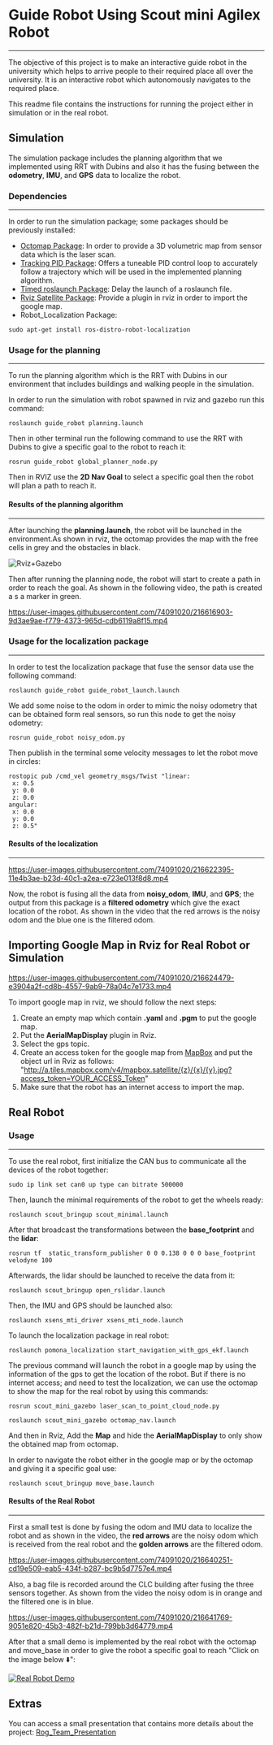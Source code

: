 # **Guide Robot Using Scout mini Agilex Robot**
___
The objective of this project is to make an interactive guide robot in the university which helps to arrive people to their required place all over the university. It is an interactive robot which autonomously navigates to the required place.

This readme file contains the instructions for running the project either in simulation or in the real robot.

## **Simulation**

The simulation package includes the planning algorithm that we implemented using RRT with Dubins and also it has the fusing between the **odometry**, **IMU**, and **GPS** data to localize the robot. 

### **Dependencies**
___
In order to run the simulation package; some packages should be previously installed:

* [Octomap Package](https://github.com/OctoMap/octomap): In order to provide a  3D volumetric map from sensor data which is the laser scan.
* [Tracking PID Package](https://github.com/nobleo/tracking_pid): Offers a tuneable PID control loop to accurately follow a trajectory which will be used in the implemented planning algorithm.
* [Timed roslaunch Package](https://github.com/MoriKen254/timed_roslaunch): Delay the launch of a roslaunch file.
*  [Rviz Satellite Package](https://github.com/nobleo/rviz_satellite): Provide a plugin in rviz in order to import the google map.
* Robot_Localization Package:
```
sudo apt-get install ros-distro-robot-localization
```

### **Usage for the planning**
___
To run the planning algorithm which is the RRT with Dubins in our environment that includes buildings and walking people in the simulation.

In order to run the simulation with robot spawned in rviz and gazebo run this command:

```
roslaunch guide_robot planning.launch
```

Then in other terminal run the following command to use the RRT with Dubins to give a specific goal to the robot to reach it:

```
rosrun guide_robot global_planner_node.py
```

Then in RVIZ use the **2D Nav Goal** to select a specific goal then the robot will plan a path to reach it.

#### **Results of the planning algorithm**
___
After launching the **planning.launch**, the robot will be launched in the environment.As shown in rviz, the octomap provides the map with the free cells in grey and the obstacles in black.

![Rviz+Gazebo](https://user-images.githubusercontent.com/74091020/216615686-17189048-0b53-4cd0-aa10-79589a89593d.jpg)

Then after running the planning node, the robot will start to create a path in order to reach the goal. As shown in the following video, the path is created a s a marker in green.

https://user-images.githubusercontent.com/74091020/216616903-9d3ae9ae-f779-4373-965d-cdb6119a8f15.mp4

### **Usage for the localization package**
___
In order to test the localization package that fuse the sensor data use the following command:

```
roslaunch guide_robot guide_robot_launch.launch
```

We add some noise to the odom in order to mimic the noisy odometry that can be obtained form real sensors, so run this node to get the noisy odometry:

```
rosrun guide_robot noisy_odom.py
```
Then publish in the terminal some velocity messages to let the robot move in circles:

```
rostopic pub /cmd_vel geometry_msgs/Twist "linear:
 x: 0.5
 y: 0.0
 z: 0.0
angular:
 x: 0.0
 y: 0.0
 z: 0.5"
```
#### **Results of the localization**
___

https://user-images.githubusercontent.com/74091020/216622395-11e4b3ae-b23d-40c1-a2ea-e723e013f8d8.mp4

Now, the robot is fusing all the data from **noisy_odom**, **IMU**, and **GPS**; the output from this package is a **filtered odometry** which give the exact location of the robot. As shown in the video that the red arrows is the noisy odom and the blue one is the filtered odom.

## **Importing Google Map in Rviz for Real Robot or Simulation**

https://user-images.githubusercontent.com/74091020/216624479-e3904a2f-cd8b-4557-9ab9-78a04c7e1733.mp4

To import google map in rviz, we should follow the next steps:

1. Create an empty map which contain **.yaml** and **.pgm** to put the google map.
2. Put the **AerialMapDisplay** plugin in Rviz.
3. Select the gps topic.
4. Create an access token for the google map from [MapBox](https://www.mapbox.com/) and put the object url in Rviz as follows:
   "http://a.tiles.mapbox.com/v4/mapbox.satellite/{z}/{x}/{y}.jpg?access_token=YOUR_ACCESS_Token"
5. Make sure that the robot has an internet access to import the map.

## **Real Robot**

### **Usage**
___

To use the real robot, first initialize the CAN bus to communicate all the devices of the robot together:

```
sudo ip link set can0 up type can bitrate 500000
```
Then, launch the minimal requirements of the robot to get the wheels ready:

```
roslaunch scout_bringup scout_minimal.launch
```
After that broadcast the transformations between the **base_footprint** and the **lidar**:

```
rosrun tf  static_transform_publisher 0 0 0.138 0 0 0 base_footprint velodyne 100
```
Afterwards, the lidar should be launched to receive the data from it:

```
roslaunch scout_bringup open_rslidar.launch
```
Then, the IMU and GPS should be launched also:

```
roslaunch xsens_mti_driver xsens_mti_node.launch
```

To launch the localization package in real robot:

```
roslaunch pomona_localization start_navigation_with_gps_ekf.launch
```
The previous command will launch the robot in a google map by using the information of the gps to get the location of the robot. 
But if there is no internet access; and need to test the localization, we can use the octomap to show the map for the real robot by using this commands:

```
rosrun scout_mini_gazebo laser_scan_to_point_cloud_node.py
```
```
roslaunch scout_mini_gazebo octomap_nav.launch
```
And then in Rviz, Add the **Map** and hide the **AerialMapDisplay** to only show the obtained map from octomap.

In order to navigate the robot either in the google map or by the octomap and giving it a specific goal use:

```
roslaunch scout_bringup move_base.launch
```

#### **Results of the Real Robot**
___

First a small test is done by fusing the odom and IMU data to localize the robot and as shown in the video, the **red arrows** are the noisy odom which is received from the real robot and the **golden arrows** are the filtered odom.

https://user-images.githubusercontent.com/74091020/216640251-cd19e509-eab5-434f-b287-bc9b5d7757e4.mp4


Also, a bag file is recorded around the CLC building after fusing the three sensors together. As shown from the video the noisy odom is in orange and the filtered one is in blue.

https://user-images.githubusercontent.com/74091020/216641769-9051e820-45b3-482f-b21d-799bb3d64779.mp4

After that a small demo is implemented by the real robot with the octomap and move_base in order to give the robot a specific goal to reach "Click on the image below :arrow_down:":

[![Real Robot Demo](https://user-images.githubusercontent.com/74091020/216639160-d7f44be5-b128-4029-865b-dc653d64c08e.png)](https://www.youtube.com/watch?v=TEqhd5YsFOk "Real Robot Demo")

## **Extras**

You can access a small presentation that contains more details about the project: [Rog_Team_Presentation](https://www.canva.com/design/DAFY9Or9-jg/wnfiJCWgsDDyCnZK-uRapA/view)
